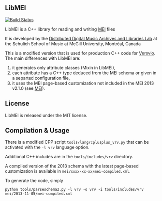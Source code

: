 LibMEI
------

[![Build Status](https://travis-ci.org/DDMAL/libmei.png?branch=master)](https://travis-ci.org/DDMAL/libmei)

LibMEI is a C++ library for reading and writing [MEI](http://music-encoding.org) files

It is developed by the [Distributed Digital Music Archives and Libraries Lab](http://ddmal.music.mcgill.ca/)
at the Schulich School of Music at McGill University, Montréal, Canada

This is a modified version that is used for production C++ code for [Verovio](http://www.verovio.org). The main differences with LibMEI are:

1. it generates only attribute classes (Mixin in LibMEI),
2. each attribute has a C++ type deduced from the MEI schema or given in a separted configuration file,
3. it uses the MEI page-based customization not included in the MEI 2013 v2.1.0 (see [MEI](http://www.music-encoding.org)).


License
-------
LibMEI is released under the MIT license.

Compilation & Usage
-------------------

There is a modified CPP script ```tools/lang/cplusplus_vrv.py``` that can be activated with the ```-l vrv``` language option.

Additional C++ includes are in the ```tools/includes/vrv``` directory.

A compiled version of the 2013 schema with the latest page-based customization is available in ```mei/xxxx-xx-xx/mei-compiled.xml```.

To generate the code, simply

    python tools/parseschema2.py -l vrv -o vrv -i tools/includes/vrv mei/2013-11-05/mei-compiled.xml
